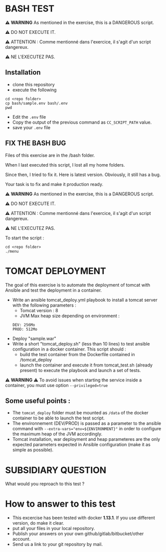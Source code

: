 # BASH TEST


:warning: **WARNING**  As mentioned in the exercise, this is a DANGEROUS script.

:warning: DO NOT EXECUTE IT. 

:warning: ATTENTION : Comme mentionné dans l'exercice, il s'agit d'un script dangereux.

:warning: NE L'EXECUTEZ PAS.



## Installation 

- clone this repository
- execute the following
~~~
cd <repo folder>
cp bash/sample.env bash/.env
pwd 
~~~

- Edit the `.env` file 
- Copy the output of the previous command as `CC_SCRIPT_PATH` value.
- save your `.env` file

## FIX THE BASH BUG
Files of this exercise are in the /bash folder.

When I last executed this script, I lost all my home folders.

Since then, I tried to fix it. Here is latest version.
Obviously, it still has a bug.

Your task is to fix and make it production ready.




:warning: **WARNING**  As mentioned in the exercise, this is a DANGEROUS script.

:warning: DO NOT EXECUTE IT. 

:warning: ATTENTION : Comme mentionné dans l'exercice, il s'agit d'un script dangereux.

:warning: NE L'EXECUTEZ PAS.

To start the script : 

~~~
cd <repo folder>
./menu
~~~


# TOMCAT DEPLOYMENT

The goal of this exercise is to automate the deployment of tomcat with Ansible 
and test the deployment in a container.
 
 - Write an ansible tomcat_deploy.yml playbook to install a tomcat server with 
   the following parameters :
   - Tomcat version : 8
   - JVM Max heap size depending on environment :
   ~~~
   DEV: 256Mo
   PROD: 512Mo
   ~~~
 - Deploy "sample.war"
 - Write a short "tomcat_deploy.sh" (less than 10 lines) to test 
   ansible configuration in a docker container. This script should :
   - build the test container from the Dockerfile contained in /tomcat_deploy
   - launch the container and execute it from tomcat_test.sh (already present)
     to execute the playbook and launch a set of tests.
	
  :warning: **WARNING** :warning: To avoid issues when starting the service inside a container, you must use option ```--privileged=true```

## Some useful points :
- The ```tomcat_deploy``` folder must be mounted as ```/data``` of the docker container to be able to launch the test script.
- The environnement (DEV/PROD) is passed as a parameter to the ansible command with  ```--extra-vars="env=${ENVIRONMENT}"``` in order to configure the maximum heap of the JVM accordingly.
- Tomcat installation, war deployment and heap parameteres are the only expected parameters expected in Ansible configuration (make it as simple as possible).

# SUBSIDIARY QUESTION

What would you reproach to this test ? 

# How to answer to this test
- This excercise has been tested with docker **1.13.1**. If you use different version, do make it clear.
- put all your files in your local repository.
- Publish your answers on your own github/gitlab/bitbucket/other account.
- Send us a link to your git repository by mail.


